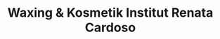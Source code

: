 ---
title: "Waxing & Kosmetik Institut Renata Cardoso"
url: /muenchen/waxing-und-kosmetik-institut-renata-cardoso/
shop: Kosmetik
---